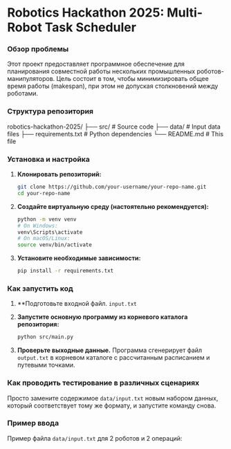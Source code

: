 # Robotics Hackathon 2025: Multi-Robot Task Scheduler

### Обзор проблемы
Этот проект предоставляет программное обеспечение для планирования совместной работы нескольких промышленных роботов-манипуляторов. Цель состоит в том, чтобы минимизировать общее время работы (makespan), при этом не допуская столкновений между роботами.

### Структура репозитория

robotics-hackathon-2025/
├── src/ # Source code
├── data/ # Input data files
├── requirements.txt # Python dependencies
└── README.md # This file


### Установка и настройка

1. **Клонировать репозиторий:**
    ```bash
    git clone https://github.com/your-username/your-repo-name.git
    cd your-repo-name
    ```

2. **Создайте виртуальную среду (настоятельно рекомендуется):**
    ```bash
    python -m venv venv
    # On Windows:
    venv\Scripts\activate
    # On macOS/Linux:
    source venv/bin/activate
    ```

3. **Установите необходимые зависимости:**
    ```bash
    pip install -r requirements.txt
    ```

### Как запустить код

1. **Подготовьте входной файл. `input.txt` 

2. **Запустите основную программу из корневого каталога репозитория:**
    ```bash
    python src/main.py
    ```

3. **Проверьте выходные данные.**
    Программа сгенерирует файл `output.txt` в корневом каталоге с рассчитанным расписанием и путевыми точками.

### Как проводить тестирование в различных сценариях

Просто замените содержимое  `data/input.txt` новым набором данных, который соответствует тому же формату, и запустите команду снова.

### Пример ввода
Пример файла  `data/input.txt` для 2 роботов и 2 операций:

